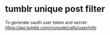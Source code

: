 # tumblr unique post filter

To generate oauth user token and secret: https://api.tumblr.com/console/calls/user/info
